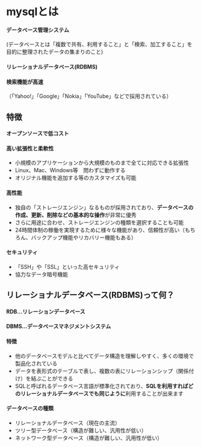 # mysqlとは
#### データベース管理システム  
(データベースとは「複数で共有、利用すること」と「検索、加工すること」を目的に整理されたデータの集まりのこと)
#### リレーショナルデータベース(RDBMS)  

#### 検索機能が高速
（「Yahoo!」「Google」「Nokia」「YouTube」などで採用されている）

## 特徴
#### オープンソースで低コスト
#### 高い拡張性と柔軟性
- 小規模のアプリケーションから大規模のものまで全てに対応できる拡張性
- Linux、Mac、Windows等　問わずに動作する
- オリジナル機能を追加する等のカスタマイズも可能

#### 高性能
- 独自の「ストレージエンジン」なるものが採用されており、**データベースの作成、更新、削除などの基本的な操作**が非常に優秀
- さらに用途に合わせ、ストレージエンジンの種類を選択することも可能
- 24時間体制の稼働を実現するために様々な機能があり、信頼性が高い（もちろん、バックアップ機能やリカバリー機能もある）

#### セキュリティ
- 「SSH」や「SSL」といった高セキュリティ
- 協力なデータ暗号機能

## リレーショナルデータベース(RDBMS)って何？
#### RDB…リレーションデータベース
#### DBMS…データベースマネジメントシステム
#### 特徴
- 他のデータベースモデルと比べてデータ構造を理解しやすく、多くの環境で製品化されている
- データを表形式のテーブルで表し、複数の表にリレーションシップ（関係付け）を結ぶことができる
- SQLと呼ばれるデータベース言語が標準化されており、**SQLを利用すればどのリレーショナルデータベースでも同じように**利用することが出来ます

#### データベースの種類
- リレーショナルデータベース（現在の主流）
- ツリー型データベース（構造が難しい、汎用性が低い）
- ネットワーク型データベース（構造が難しい、汎用性が低い）

